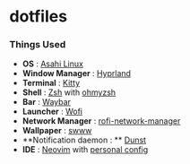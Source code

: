 # dotfiles
### Things Used
- **OS** : [Asahi Linux](https://asahilinux.org/)
- **Window Manager** : [Hyprland](https://github.com/hyprwm/Hyprland)
- **Terminal** : [Kitty](https://github.com/kovidgoyal/kitty)
- **Shell** : [Zsh](https://www.zsh.org/) with [ohmyzsh](https://github.com/ohmyzsh/ohmyzsh)
- **Bar** : [Waybar](https://github.com/Alexays/Waybar)
- **Launcher** : [Wofi]()
- **Network Manager** : [rofi-network-manager](https://github.com/P3rf/rofi-network-manager)
- **Wallpaper** : [swww](https://github.com/Horus645/swww)
- **Notification daemon : ** [Dunst](https://github.com/dunst-project/dunst)
- **IDE** : [Neovim](https://github.com/neovim/neovim) with [personal config](https://github.com/Aliiiiii404/Neovim-config/tree/main)
